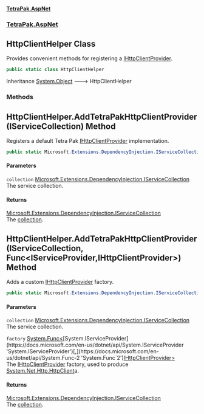 #### [TetraPak.AspNet](index.md 'index')
### [TetraPak.AspNet](TetraPak_AspNet.md 'TetraPak.AspNet')
## HttpClientHelper Class
Provides convenient methods for registering a [IHttpClientProvider](TetraPak_AspNet_IHttpClientProvider.md 'TetraPak.AspNet.IHttpClientProvider').  
```csharp
public static class HttpClientHelper
```

Inheritance [System.Object](https://docs.microsoft.com/en-us/dotnet/api/System.Object 'System.Object') &#129106; HttpClientHelper  
### Methods
<a name='TetraPak_AspNet_HttpClientHelper_AddTetraPakHttpClientProvider(Microsoft_Extensions_DependencyInjection_IServiceCollection)'></a>
## HttpClientHelper.AddTetraPakHttpClientProvider(IServiceCollection) Method
Registers a default Tetra Pak [IHttpClientProvider](TetraPak_AspNet_IHttpClientProvider.md 'TetraPak.AspNet.IHttpClientProvider') implementation.  
```csharp
public static Microsoft.Extensions.DependencyInjection.IServiceCollection AddTetraPakHttpClientProvider(this Microsoft.Extensions.DependencyInjection.IServiceCollection collection);
```
#### Parameters
<a name='TetraPak_AspNet_HttpClientHelper_AddTetraPakHttpClientProvider(Microsoft_Extensions_DependencyInjection_IServiceCollection)_collection'></a>
`collection` [Microsoft.Extensions.DependencyInjection.IServiceCollection](https://docs.microsoft.com/en-us/dotnet/api/Microsoft.Extensions.DependencyInjection.IServiceCollection 'Microsoft.Extensions.DependencyInjection.IServiceCollection')  
The service collection.  
  
#### Returns
[Microsoft.Extensions.DependencyInjection.IServiceCollection](https://docs.microsoft.com/en-us/dotnet/api/Microsoft.Extensions.DependencyInjection.IServiceCollection 'Microsoft.Extensions.DependencyInjection.IServiceCollection')  
The [collection](TetraPak_AspNet_HttpClientHelper.md#TetraPak_AspNet_HttpClientHelper_AddTetraPakHttpClientProvider(Microsoft_Extensions_DependencyInjection_IServiceCollection)_collection 'TetraPak.AspNet.HttpClientHelper.AddTetraPakHttpClientProvider(Microsoft.Extensions.DependencyInjection.IServiceCollection).collection').  
  
<a name='TetraPak_AspNet_HttpClientHelper_AddTetraPakHttpClientProvider(Microsoft_Extensions_DependencyInjection_IServiceCollection_System_Func_System_IServiceProvider_TetraPak_AspNet_IHttpClientProvider_)'></a>
## HttpClientHelper.AddTetraPakHttpClientProvider(IServiceCollection, Func&lt;IServiceProvider,IHttpClientProvider&gt;) Method
Adds a custom [IHttpClientProvider](TetraPak_AspNet_IHttpClientProvider.md 'TetraPak.AspNet.IHttpClientProvider') factory.  
```csharp
public static Microsoft.Extensions.DependencyInjection.IServiceCollection AddTetraPakHttpClientProvider(this Microsoft.Extensions.DependencyInjection.IServiceCollection collection, System.Func<System.IServiceProvider,TetraPak.AspNet.IHttpClientProvider> factory);
```
#### Parameters
<a name='TetraPak_AspNet_HttpClientHelper_AddTetraPakHttpClientProvider(Microsoft_Extensions_DependencyInjection_IServiceCollection_System_Func_System_IServiceProvider_TetraPak_AspNet_IHttpClientProvider_)_collection'></a>
`collection` [Microsoft.Extensions.DependencyInjection.IServiceCollection](https://docs.microsoft.com/en-us/dotnet/api/Microsoft.Extensions.DependencyInjection.IServiceCollection 'Microsoft.Extensions.DependencyInjection.IServiceCollection')  
The service collection.  
  
<a name='TetraPak_AspNet_HttpClientHelper_AddTetraPakHttpClientProvider(Microsoft_Extensions_DependencyInjection_IServiceCollection_System_Func_System_IServiceProvider_TetraPak_AspNet_IHttpClientProvider_)_factory'></a>
`factory` [System.Func&lt;](https://docs.microsoft.com/en-us/dotnet/api/System.Func-2 'System.Func`2')[System.IServiceProvider](https://docs.microsoft.com/en-us/dotnet/api/System.IServiceProvider 'System.IServiceProvider')[,](https://docs.microsoft.com/en-us/dotnet/api/System.Func-2 'System.Func`2')[IHttpClientProvider](TetraPak_AspNet_IHttpClientProvider.md 'TetraPak.AspNet.IHttpClientProvider')[&gt;](https://docs.microsoft.com/en-us/dotnet/api/System.Func-2 'System.Func`2')  
The [IHttpClientProvider](TetraPak_AspNet_IHttpClientProvider.md 'TetraPak.AspNet.IHttpClientProvider') factory, used to produce [System.Net.Http.HttpClient](https://docs.microsoft.com/en-us/dotnet/api/System.Net.Http.HttpClient 'System.Net.Http.HttpClient')a.  
  
#### Returns
[Microsoft.Extensions.DependencyInjection.IServiceCollection](https://docs.microsoft.com/en-us/dotnet/api/Microsoft.Extensions.DependencyInjection.IServiceCollection 'Microsoft.Extensions.DependencyInjection.IServiceCollection')  
The [collection](TetraPak_AspNet_HttpClientHelper.md#TetraPak_AspNet_HttpClientHelper_AddTetraPakHttpClientProvider(Microsoft_Extensions_DependencyInjection_IServiceCollection_System_Func_System_IServiceProvider_TetraPak_AspNet_IHttpClientProvider_)_collection 'TetraPak.AspNet.HttpClientHelper.AddTetraPakHttpClientProvider(Microsoft.Extensions.DependencyInjection.IServiceCollection, System.Func&lt;System.IServiceProvider,TetraPak.AspNet.IHttpClientProvider&gt;).collection').  
  
